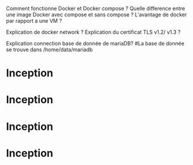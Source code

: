 Comment fonctionne Docker et Docker compose ?
Quelle difference entre une image Docker avec compose et sans compose ?
L'avantage de docker par rapport a une VM ?

Explication de docker network ?
Explication du certificat TLS v1.2/ v1.3 ?

Explication connection base de donnée de mariaDB?
#La base de donnée se trouve dans /home/data/mariadb
# Inception
# Inception
# Inception
# Inception
